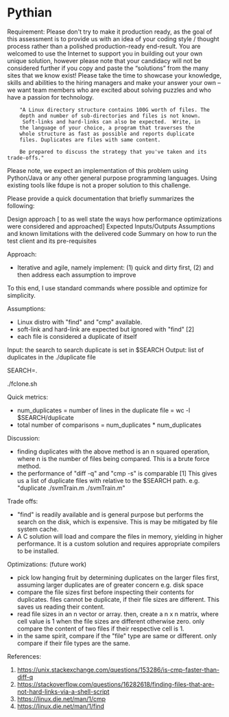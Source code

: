 # Pythian

Requirement:
Please don't try to make it production ready, as the goal of this assessment is to provide us with an idea of your coding style / thought process rather than a polished production-ready end-result. You are welcomed to use the Internet to support you in building out your own unique solution, however please note that your candidacy will not be considered further if you copy and paste the “solutions” from the many sites that we know exist! Please take the time to showcase your knowledge, skills and abilities to the hiring managers and make your answer your own – we want team members who are excited about solving puzzles and who have a passion for technology.

        "A Linux directory structure contains 100G worth of files. The
        depth and number of sub-directories and files is not known.
         Soft-links and hard-links can also be expected.  Write, in
        the language of your choice, a program that traverses the
        whole structure as fast as possible and reports duplicate
        files. Duplicates are files with same content.

        Be prepared to discuss the strategy that you've taken and its trade-offs."
 

Please note, we expect an implementation of this problem using Python/Java or any other general purpose programming languages. Using existing tools like fdupe is not a proper solution to this challenge.

 

Please provide a quick documentation that briefly summarizes the following:

Design approach [ to as well state the ways how performance optimizations were considered and approached]
Expected Inputs/Outputs
Assumptions and known limitations with the delivered code
Summary on how to run the test client and its pre-requisites


Approach:
- Iterative and agile, namely implement:
(1) quick and dirty first,
(2) and then address each assumption to improve

To this end, I use standard commands where possible and optimize for simplicity.

Assumptions:
- Linux distro with "find" and "cmp" available. 
- soft-link and hard-link are expected but ignored with "find" [2]
- each file is considered a duplicate of itself

Input: the search to search duplicate is set in $SEARCH
Output: list of duplicates in the ./duplicate file

SEARCH=.

./fclone.sh

Quick metrics: 
- num_duplicates = number of lines in the duplicate file = wc -l $SEARCH/duplicate
- total number of comparisons = num_duplicates * num_duplicates

Discussion:
- finding duplicates with the above method is an n squared operation, where n is the number of files being compared. This is a brute force method. 
- the performance of "diff -q" and "cmp -s" is comparable [1]
This gives us a list of duplicate files with relative to the $SEARCH path. e.g. "duplicate ./svmTrain.m ./svmTrain.m"

Trade offs:
- "find" is readily available and is general purpose but performs the search on the disk, which is expensive. This is may be mitigated by file system cache.
- A C solution will load and compare the files in memory, yielding in higher performance. It is a custom solution and requires appropriate compilers to be installed.

Optimizations: (future work)
- pick low hanging fruit by determining duplicates on the larger files first, assuming larger duplicates are of greater concern e.g. disk space
- compare the file sizes first before inspecting their contents for duplicates. files cannot be duplicate, if their file sizes are different. This saves us reading their content.
- read file sizes in an n vector or array. then, create a n x n matrix, where cell value is 1 when the file sizes are different otherwise zero. only compare the content of two files if their respective cell is 1.
- in the same spirit, compare if the "file" type are same or different. only compare if their file types are the same. 

References:
1. https://unix.stackexchange.com/questions/153286/is-cmp-faster-than-diff-q
2. https://stackoverflow.com/questions/16282618/finding-files-that-are-not-hard-links-via-a-shell-script
3. https://linux.die.net/man/1/cmp
4. https://linux.die.net/man/1/find
 
